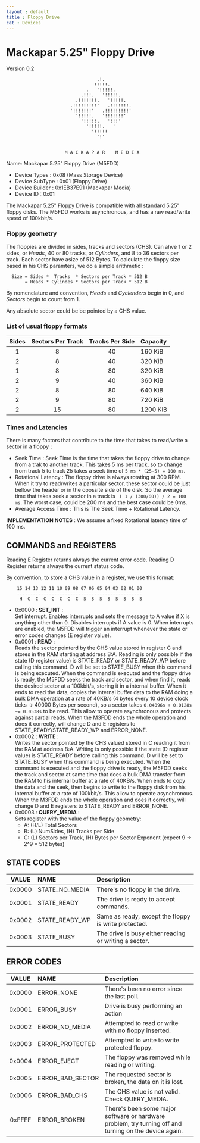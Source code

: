 ```yaml
---
layout : default
title : Floppy Drive
cat : Devices
---
```

Mackapar 5.25" Floppy Drive
===========================
Version 0.2

                                      .!.
                                     !!!!!. 
                                  .   '!!!!!. 
                                .!!!.   '!!!!!.
                              .!!!!!!!.   '!!!!!.
                            .!!!!!!!!!'   .!!!!!!!.
                            '!!!!!!!'   .!!!!!!!!!'
                              '!!!!!.   '!!!!!!!' 
                                '!!!!!.   '!!!'
                                  '!!!!!.   '
                                    '!!!!! 
                                      '!'   


                          M A C K A P A R    M E D I A   

Name: Mackapar 5.25" Floppy Drive (M5FDD) 

 - Device Types    : 0x08 (Mass Storage Device)
 - Device SubType  : 0x01 (Floppy Drive)
 - Device Builder  : 0x1EB37E91 (Mackapar Media)
 - Device ID       : 0x01

The Mackapar 5.25" Floppy Drive is compatible with all standard 5.25" floppy 
disks.
The M5FDD works is asynchronous, and has a raw read/write speed of 100kbit/s. 

### Floppy geometry

The floppies are divided in sides, tracks and sectors (CHS). Can ahve 1 or 2 
sides, or *Heads*, 40 or 80 tracks, or *Cylinders*, and 8 to 36 sectors per 
track. Each sector have asize of 512 Bytes. To calculate the floppy size 
based in his CHS paramters, we do a simple arithmetic :
```
  Size = Sides *  Tracks  * Sectors per Track * 512 B
       = Heads * Cylindes * Sectors per Track * 512 B
```
By nomenclature and convention, *Heads* and *Cyclenders* begin in 0, and 
*Sectors* begin to count from 1. 

Any absolute sector could be be pointed by a CHS value.

### List of usual floppy formats

 Sides | Sectors Per Track | Tracks Per Side | Capacity 
:-----:|:-----------------:|:---------------:|:----------
   1   |        8          |       40        |  160 KiB
   2   |        8          |       40        |  320 KiB
   1   |        8          |       80        |  320 KiB
   2   |        9          |       40        |  360 KiB
   2   |        8          |       80        |  640 KiB
   2   |        9          |       80        |  720 KiB
   2   |        15         |       80        |  1200 KiB

### Times and Latencies

There is many factors that contribute to the time that takes to read/write a 
sector in a floppy :

- Seek Time :
  Seek Time is the time that takes the floppy drive to change from a trak to 
  another track. This takes 5 ms per track, so to change from track 5 to track 
  25 takes a seek time of `5 ms * (25-5) = 100 ms`.
- Rotational Latency : 
  The floppy drive is always rotating at 300 RPM. When it try to read/writes a 
  particular sector, these sector could be just bellow the header or in the 
  opossite side of the disk. So the average time that takes seek a sector in a 
  track is ` ( 1 / (300/60)) / 2 = 100 ms`. The worst case, could be 200 ms and
  the best case could be 0ms.
- Average Access Time : 
  This is The Seek Time + Rotational Latency.

**IMPLEMENTATION NOTES** : We assume a fixed Rotational latency time of 100 ms.


COMMANDS and REGISTERS
----------------------
   
Reading E Register returns always the current error code.
Reading D Register returns always the current status code.

By convention, to store a CHS value in a register, we use this format:
```
    15 14 13 12 11 10 09 08 07 06 05 04 03 02 01 00
    -----------------------------------------------
     H  C  C  C  C  C  C  C  S  S  S  S  S  S  S  S  
```

 - 0x0000 : **SET_INT** :  
   Set interrupt. Enables interrupts and sets the message to A value if X is 
   anything other than 0. Disables interrupts if A value is 0. When interrupts 
   are enabled, the M5FDD will trigger an interrupt whenever the state or error
   codes changes (E register value).
 - 0x0001 : **READ** :  
   Reads the sector pointerd by the CHS value stored in register C and stores 
   in the RAM starting at address B:A.
   Reading is only possible if the state (D register value) is STATE_READY or 
   STATE_READY_WP before calling this command. D will be set to STATE_BUSY 
   when this command is being executed.
   When the command is executed and the floppy drive is ready, the M5FDD seeks 
   the track and sector, and when find it, reads the desired sector at a 
   100kbit/s, storing it in a internal buffer. When it ends to read the data, 
   copies the internal buffer data to the RAM doing a bulk DMA operation at a 
   rate of 40KB/s (4 bytes every 10 device clock ticks -> 40000 Bytes per 
   second), so a sector takes `0.04096s + 0.0128s ~= 0.0538s` to be read.
   This allow to operate asynchronous and protects against partial reads.
   When the M3FDD ends the whole operation and does it correctly, will change D 
   and E registers to STATE_READY/STATE_READY_WP and ERROR_NONE.
 - 0x0002 : **WRITE** :  
   Writes the sector pointed by the CHS valued stored in C reading it from the 
   RAM at address B:A.
   Writing is only possible if the state (D register value) is STATE_READY 
   before calling this command. D will be set to STATE_BUSY when this command 
   is being executed.
   When the command is executed and the floppy drive is ready, the M5FDD seeks 
   the track and sector at same time that does a bulk DMA transfer from the RAM
   to his internal buffer at a rate of 40KB/s. When ends to copy the data and 
   the seek, then begins to write to the floppy disk from his internal buffer 
   at a rate of 100kbit/s. This allow to operate asynchronous.
   When the M3FDD ends the whole operation and does it correctly, will change D 
   and E registers to STATE_READY and ERROR_NONE.
 - 0x0003 : **QUERY_MEDIA** :  
   Sets register with the value of the floppy geometry:
   - A: (H/L) Total Sectors
   - B: (L) NumSides, (H) Tracks per Side
   - C: (L) Sectors per Track, (H) Bytes per Sector Exponent (expect 9 -> 
     2^9 = 512 bytes)

STATE CODES
-----------

 VALUE | NAME             | Description
:-----:|:-----------------|:------------------------------------------------------------  
0x0000 | STATE_NO_MEDIA   | There's no floppy in the drive.
0x0001 | STATE_READY      | The drive is ready to accept commands.
0x0002 | STATE_READY_WP   | Same as ready, except the floppy is write protected.
0x0003 | STATE_BUSY       | The drive is busy either reading or writing a sector.

ERROR CODES
-----------

 VALUE | NAME             | Description
:-----:|:-----------------|:------------------------------------------------------------    
0x0000 | ERROR_NONE       | There's been no error since the last poll.
0x0001 | ERROR_BUSY       | Drive is busy performing an action
0x0002 | ERROR_NO_MEDIA   | Attempted to read or write with no floppy inserted.
0x0003 | ERROR_PROTECTED  | Attempted to write to write protected floppy.
0x0004 | ERROR_EJECT      | The floppy was removed while reading or writing.
0x0005 | ERROR_BAD_SECTOR | The requested sector is broken, the data on it is lost.
0x0006 | ERROR_BAD_CHS    | The CHS value is not valid. Check QUERY_MEDIA.
0xFFFF | ERROR_BROKEN     | There's been some major software or hardware problem, try turning off and turning on the device again.


